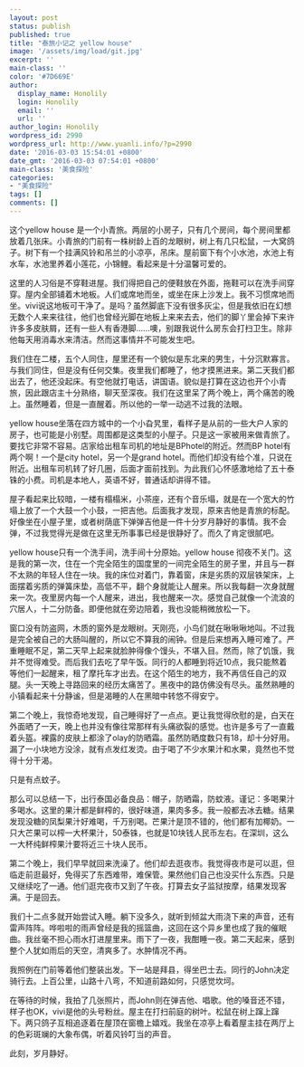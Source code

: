 ```yaml
---
layout: post
status: publish
published: true
title: "泰旅小记之 yellow house"
image: '/assets/img/load/git.jpg'
excerpt: ''
main-class: ''
color: '#7D669E'
author:
  display_name: Honolily
  login: Honolily
  email: ''
  url: ''
author_login: Honolily
wordpress_id: 2990
wordpress_url: http://www.yuanli.info/?p=2990
date: '2016-03-03 15:54:01 +0800'
date_gmt: '2016-03-03 07:54:01 +0800'
main-class: '美食探险'
categories:
- "美食探险"
tags: []
comments: []
---
```

这个yellow house 是一个小青旅。两层的小房子，只有几个房间，每个房间里都放着几张床。小青旅的门前有一株树龄上百的龙眼树，树上有几只松鼠，一大窝鸽子。树下有一个挂满风铃和吊兰的小凉亭，吊床。屋前窗下有个小水池，水池上有水车，水池里养着小莲花，小锦鲤。看起来是十分温馨可爱的。

这里的人习俗是不穿鞋进屋。我们得把自己的便鞋放在外面，拖鞋可以在洗手间穿穿。屋内全部铺着木地板。人们或席地而坐，或坐在床上沙发上。我不习惯席地而坐。vivi说这地板可干净了。是吗？虽然脚底下没有很多灰尘，但是我依旧在幻想无数个人来来往往，他们也曾经光脚在地板上来来去去，他们的脚丫里会掉下来许许多多皮肤屑，还有一些人有香港脚......噢，别跟我说什么房东会打扫卫生。除非他每天用消毒水来清洁。然而这事情并不可能发生吧。

我们住在二楼，五个人同住，屋里还有一个貌似是东北来的男生，十分沉默寡言。与我们同住，但是没有任何交集。夜里我们都睡了，他才摸黑进来。第二天我们都出去了，他还没起床。有空他就打电话，讲国语。貌似是打算在这边也开个小青旅，因此跟店主十分熟络，聊天至深夜。我们在这里呆了两个晚上，两个痛苦的晚上。虽然睡着，但是一直醒着。所以他的一举一动逃不过我的法眼。

yellow house坐落在四方城中的一个小旮旯里，看样子是从前的一些大户人家的房子，也可能是小别墅。周围都是这类型的小屋子。只是这一家被用来做青旅了。要找它非常不容易。店家给出租车司机的地址是BPhotel的附近。然而BP hotel有两个啊！一个是city hotel，另一个是grand hotel。而他们却没有给个准，只说在附近。出租车司机转了好几圈，后面才面前找到。为此我们心怀感激地给了五十泰铢的小费。司机是本地人，英语不好，普通话却讲得不错。

屋子看起来比较暗，一楼有榻榻米，小茶座，还有个音乐塌，就是在一个宽大的竹塌上放了一个大鼓一个小鼓，一把吉他。后面我才发现，原来吉他是青旅的标配。好像坐在小屋子里，或者树荫底下弹弹吉他是一件十分岁月静好的事情。我不会弹，不过我觉得光是做在这里无所事事已经是很静好了。而久了肯定很腻吧。

yellow house只有一个洗手间，洗手间十分原始。yellow house 彻夜不关门。这是我的第一次，住在一个完全陌生的国度里的一间完全陌生的房子里，并且与一群不太熟的年轻人住在一块。我的床位对着门，靠着窗，床是劣质的双层铁架床，上面摆着劣质的弹簧床垫，高低不平，翻个身就能让人醒来。所以我每翻一次身就醒来一次。夜里房内每一个人醒来，进出，我也醒来一次。感觉自己就像一个流浪的穴居人，十二分防备。即便他就在旁边陪着，我也没能稍微放松一下。

窗口没有防盗网，木质的窗外是龙眼树。天刚亮，小鸟们就在啾啾啾地叫。不过我是完全被自己的大肠叫醒的，所以它不算我的闹钟。但是后来想再入睡可难了。严重睡眠不足，第二天早上起来就脸肿得像个馒头，不堪入目。然而，除了饥饿，我并不觉得难受。而后我们去吃了早午饭。同行的人都睡到将近10点，我只能熬着等他们一起醒来，租了摩托车才出去。在这个陌生的地方，我不再信任自己的双腿。头一天晚上寻路回来的经历太痛苦了。黑夜中的路仿佛没有尽头。虽然熟睡的小镇看起来十分静谧，但是渴睡的人在黑暗中转悠不得安宁。

第二个晚上，我惊奇地发现，自己睡得好了一点点。更让我觉得欣慰的是，白天在外面晒了一天，晚上也并没有像往常那样有头痛欲裂的感觉。也许是多亏了一直戴着头盔。裸露的皮肤上都涂了olay的防晒霜。虽然防晒度数只有18，却十分好用。漏了一小块地方没涂，就有点发红发烫。由于喝了不少水果汁和水果，竟然也不觉得十分干渴。

只是有点蚊子。

那么可以总结一下，出行泰国必备良品：帽子，防晒霜，防蚊液。谨记：多喝果汁多喝水。这里的果汁都是鲜榨的，很好味道，果肉多多。我一般都去冰去糖。结果发现没糖的凤梨果汁好难喝，千万别喝。芒果汁是顶不错的，他们都有加椰奶。一只大芒果可以榨一大杯果汁，50泰铢，也就是10块钱人民币左右。在深圳，这么一大杯纯鲜榨果汁要将近三十块人民币。

第二个晚上，我们早早就回来洗澡了。他们却去逛夜市。我觉得夜市是可以逛，但临走前逛最好，免得买了东西难带，难保管。果然他们自己也没买什么东西。只是又继续吃了一通。他们逛完夜市又到了午夜。打算去女子监狱按摩，结果发现客满。于是回去。

我们十二点多就开始尝试入睡。躺下没多久，就听到倾盆大雨浇下来的声音，还有雷声阵阵。哗啦啦的雨声曾经是我的摇篮曲，这回在这个异乡里也成了我的催眠曲。我丝毫不担心雨水打进屋里来。雨下了一夜，我酣睡一夜。第二天起来，感到整个人犹如雨后的天空，清爽多了。水肿情况不再。

我照例在门前等着他们整装出发。下一站是拜县，得坐巴士去。同行的John决定骑行去。上百公里，山路十八弯，不知道前路如何，只感觉坎坷。

在等待的时候，我拍了几张照片，而John则在弹吉他、唱歌。他的嗓音还不错，样子也OK，vivi是他的头号粉丝。屋主在打扫前庭的树叶。松鼠在树上蹿上蹿下。两只鸽子互相追逐着在屋顶在窗檐上嬉戏。我坐在凉亭上看着屋主挂在两厅上的色彩斑斓的大象布偶，听着风铃叮当的声音。

此刻，岁月静好。

&nbsp;

